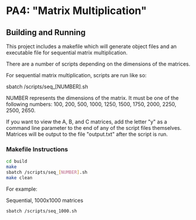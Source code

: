 # PA4: "Matrix Multiplication"

## Building and Running

This project includes a makefile which will generate object files and an executable file for sequential matrix multiplication. 

There are a number of scripts depending on the dimensions of the matrices.

For sequential matrix multiplication, scripts are run like so:

sbatch /scripts/seq_[NUMBER].sh

NUMBER represents the dimensions of the matrix. It must be one of the following
numbers: 100, 200, 500, 1000, 1250, 1500, 1750, 2000, 2250, 2500, 2650.

If you want to view the A, B, and C matrices, add the letter "y" as a command line parameter
to the end of any of the script files themselves. Matrices will be output
to the file "output.txt" after the script is run.

### Makefile Instructions

```bash
cd build
make
sbatch /scripts/seq_[NUMBER].sh
make clean
```

For example:

Sequential, 1000x1000 matrices
```bash
sbatch /scripts/seq_1000.sh
```


